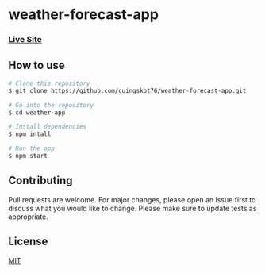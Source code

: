 # weather-forecast-app

### [Live Site](https://simple-weather-forecast-app.vercel.app/)

## How to use

````bash
# Clone this repository
$ git clone https://github.com/cuingskot76/weather-forecast-app.git

# Go into the repository
$ cd weather-app

# Install dependencies
$ npm intall

# Run the app
$ npm start
````

## Contributing
Pull requests are welcome. For major changes, please open an issue first to discuss what you would like to change.
Please make sure to update tests as appropriate.

## License
[MIT](https://choosealicense.com/licenses/mit/)
